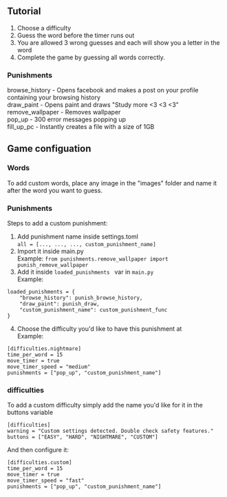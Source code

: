 ## Tutorial
1. Choose a difficulty
2. Guess the word before the timer runs out
3. You are allowed 3 wrong guesses and each will show you a letter in the word
4. Complete the game by guessing all words correctly.
### Punishments
browse_history - Opens facebook and makes a post on your profile containing your browsing history<br>
draw_paint - Opens paint and draws "Study more <3 <3 <3"<br>
remove_wallpaper - Removes wallpaper<br>
pop_up - 300 error messages popping up<br>
fill_up_pc - Instantly creates a file with a size of 1GB

## Game configuation

### Words
To add custom words, place any image in the "images" 
folder and name it after the word you want to guess.

### Punishments
Steps to add a custom punishment: <br>
1. Add punishment name inside settings.toml <br>
```all = [..., ..., ..., custom_punishment_name]```
2. Import it inside main.py <br>
Example: ```from punishments.remove_wallpaper import punish_remove_wallpaper```
3. Add it inside ```loaded_punishments ``` var in ```main.py```<br>
Example: 
```
loaded_punishments = {
    "browse_history": punish_browse_history,
    "draw_paint": punish_draw,
    "custom_punishment_name": custom_punishment_func
}
```
4. Choose the difficulty you'd like to have this punishment at<br>
Example: 
```
[difficulties.nightmare]
time_per_word = 15
move_timer = true
move_timer_speed = "medium"
punishments = ["pop_up", "custom_punishment_name"]
```

### difficulties
To add a custom difficulty simply add the name you'd like for it in the buttons variable<br>
```
[difficulties]
warning = "Custom settings detected. Double check safety features."
buttons = ["EASY", "HARD", "NIGHTMARE", "CUSTOM"]
```

And then configure it:<br>
```
[difficulties.custom]
time_per_word = 15
move_timer = true
move_timer_speed = "fast"
punishments = ["pop_up", "custom_punishment_name"]
```
